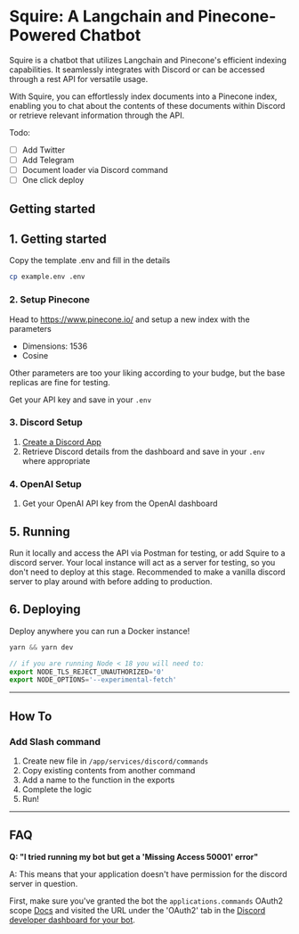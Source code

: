 # Squire: A Langchain and Pinecone-Powered Chatbot

Squire is a chatbot that utilizes Langchain and Pinecone's efficient indexing capabilities. It seamlessly integrates with Discord or can be accessed through a rest API for versatile usage.

With Squire, you can effortlessly index documents into a Pinecone index, enabling you to chat about the contents of these documents within Discord or retrieve relevant information through the API.

Todo:
- [ ] Add Twitter
- [ ] Add Telegram
- [ ] Document loader via Discord command
- [ ] One click deploy

## Getting started

## 1. Getting started

Copy the template .env and fill in the details
```bash
cp example.env .env
```

### 2. Setup Pinecone

Head to https://www.pinecone.io/ and setup a new index with the parameters

- Dimensions: 1536
- Cosine

Other parameters are too your liking according to your budge, but the base replicas are fine for testing.

Get your API key and save in your `.env`

### 3. Discord Setup

1. [Create a Discord App](https://discord.com/developers/applications)
2. Retrieve Discord details from the dashboard and save in your `.env` where appropriate

### 4. OpenAI Setup

1. Get your OpenAI API key from the OpenAI dashboard


## 5. Running
Run it locally and access the API via Postman for testing, or add Squire to a discord server. Your local instance will act as a server for testing, so you don't need to deploy at this stage. Recommended to make a vanilla discord server to play around with before adding to production.

## 6. Deploying
Deploy anywhere you can run a Docker instance! 

```js
yarn && yarn dev

// if you are running Node < 18 you will need to:
export NODE_TLS_REJECT_UNAUTHORIZED='0'
export NODE_OPTIONS='--experimental-fetch'
```






---

## How To

### Add Slash command

1. Create new file in `/app/services/discord/commands`
2. Copy existing contents from another command
3. Add a name to the function in the exports
4. Complete the logic
5. Run!

---

## FAQ

**Q: "I tried running my bot but get a 'Missing Access 50001' error"**

A: This means that your application doesn't have permission for the discord server in question.

First, make sure you've granted the bot the `applications.commands` OAuth2 scope [Docs](https://discord.com/developers/docs/topics/oauth2) and visited the URL under the 'OAuth2' tab in the [Discord developer dashboard for your bot](https://discord.com/developers/applications/).




